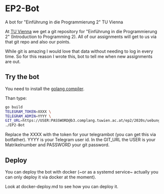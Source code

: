# EP2-Bot
A bot for "Einführung in die Programmierung 2" TU Vienna


At [TU Vienna](https://www.tuwien.at/en/) we get a git repository for "Einführung in die Programmierung 2" (Introduction to Programming 2). 
All of our assignments will get to us via that git repo and also our points.

While git is amazing I would love that data without needing to log in every time. 
So for this reason I wrote this, bot to tell me when new assignments are out.

## Try the bot
You need to install the [golang compiler](https://golang.org/).

Than type:
```bash
go build
TELEGRAM_TOKEN=XXXX \
TELEGRAM_ADMIN=YYYY \
GIT_URL=https://USER:PASSWORD@b3.complang.tuwien.ac.at/ep2/2020s/uebung/USER.git \
./EP2-Bot
```
Replace the XXXX with the token for your telegrambot (you can get this via botfather). YYYY is your Telegram user id. 
In the GIT_URL the USER is your Matrikelnumber and PASSWORD your git password.

## Deploy 
You can deploy the bot with docker (~or as a systemd service~ actually you can only deploy it via docker at the moment). 

Look at docker-deploy.md to see how you can deploy it.